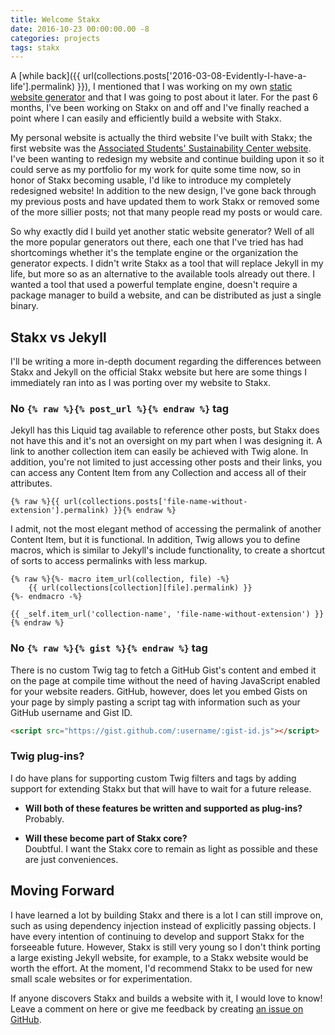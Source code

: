 ```yaml
---
title: Welcome Stakx
date: 2016-10-23 00:00:00.00 -8
categories: projects
tags: stakx
---
```


A [while back]({{ url(collections.posts['2016-03-08-Evidently-I-have-a-life'].permalink) }}), I mentioned that I was working on my own [static website generator](https://github.com/stakx-io/stakx) and that I was going to post about it later. For the past 6 months, I've been working on Stakx on and off and I've finally reached a point where I can easily and efficiently build a website with Stakx.

My personal website is actually the third website I've built with Stakx; the first website was the [Associated Students' Sustainability Center website](http://csunas.org/sustainabilitycenter/). I've been wanting to redesign my website and continue building upon it so it could serve as my portfolio for my work for quite some time now, so in honor of Stakx becoming usable, I'd like to introduce my completely redesigned website! In addition to the new design, I've gone back through my previous posts and have updated them to work Stakx or removed some of the more sillier posts; not that many people read my posts or would care.

So why exactly did I build yet another static website generator? Well of all the more popular generators out there, each one that I've tried has had shortcomings whether it's the template engine or the organization the generator expects. I didn't write Stakx as a tool that will replace Jekyll in my life, but more so as an alternative to the available tools already out there. I wanted a tool that used a powerful template engine, doesn't require a package manager to build a website, and can be distributed as just a single binary.

## Stakx vs Jekyll

I'll be writing a more in-depth document regarding the differences between Stakx and Jekyll on the official Stakx website but here are some things I immediately ran into as I was porting over my website to Stakx.

### No `{% raw %}{% post_url %}{% endraw %}` tag

Jekyll has this Liquid tag available to reference other posts, but Stakx does not have this and it's not an oversight on my part when I was designing it. A link to another collection item can easily be achieved with Twig alone. In addition, you're not limited to just accessing other posts and their links, you can access any Content Item from any Collection and access all of their attributes.

```twig
{% raw %}{{ url(collections.posts['file-name-without-extension'].permalink) }}{% endraw %}
```

I admit, not the most elegant method of accessing the permalink of another Content Item, but it is functional. In addition, Twig allows you to define macros, which is similar to Jekyll's include functionality, to create a shortcut of sorts to access permalinks with less markup.

```twig
{% raw %}{%- macro item_url(collection, file) -%}
    {{ url(collections[collection][file].permalink) }}
{%- endmacro -%}

{{ _self.item_url('collection-name', 'file-name-without-extension') }}{% endraw %}
```

### No `{% raw %}{% gist %}{% endraw %}` tag

There is no custom Twig tag to fetch a GitHub Gist's content and embed it on the page at compile time without the need of having JavaScript enabled for your website readers. GitHub, however, does let you embed Gists on your page by simply pasting a script tag with information such as your GitHub username and Gist ID.

```html
<script src="https://gist.github.com/:username/:gist-id.js"></script>
```

### Twig plug-ins?

I do have plans for supporting custom Twig filters and tags by adding support for extending Stakx but that will have to wait for a future release.

- **Will both of these features be written and supported as plug-ins?**  
  Probably.

- **Will these become part of Stakx core?**  
  Doubtful. I want the Stakx core to remain as light as possible and these are just conveniences.

## Moving Forward

I have learned a lot by building Stakx and there is a lot I can still improve on, such as using dependency injection instead of explicitly passing objects. I have every intention of continuing to develop and support Stakx for the forseeable future. However, Stakx is still very young so I don't think porting a large existing Jekyll website, for example, to a Stakx website would be worth the effort. At the moment, I'd recommend Stakx to be used for new small scale websites or for experimentation.

If anyone discovers Stakx and builds a website with it, I would love to know! Leave a comment on here or give me feedback by creating [an issue on GitHub](https://github.com/stakx-io/stakx/issues).
